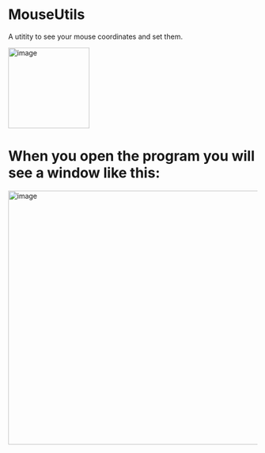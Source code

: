 # MouseUtils
A utitity to see your mouse coordinates and set them.

<img width="164" height="163" alt="image" src="https://github.com/user-attachments/assets/6414c4f3-5981-4012-8a0c-e00220ea51f0" />

# When you open the program you will see a window like this:

<img width="983" height="513" alt="image" src="https://github.com/user-attachments/assets/51a30d6d-c0d0-4cea-acc1-7ef620f7d7fb" />


